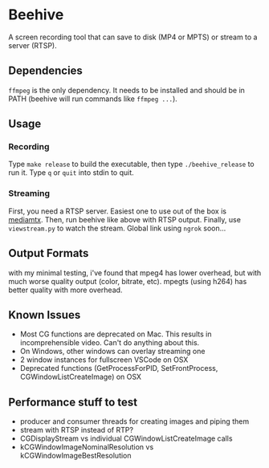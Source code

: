 # Beehive
A screen recording tool that can save to disk (MP4 or MPTS) or stream to a server (RTSP).

## Dependencies
`ffmpeg` is the only dependency. It needs to be installed and should be in PATH (beehive will run commands like `ffmpeg ...`).

## Usage

### Recording
Type `make release` to build the executable, then type `./beehive_release` to run it. Type `q` or `quit` into stdin to quit.

### Streaming
First, you need a RTSP server. Easiest one to use out of the box is [mediamtx](https://github.com/bluenviron/mediamtx). Then, run beehive like above with RTSP output. Finally, use `viewstream.py` to watch the stream. Global link using `ngrok` soon...

## Output Formats
with my minimal testing, i've found that mpeg4 has lower overhead, but with much worse quality output (color, bitrate, etc). mpegts (using h264) has better quality with more overhead.

## Known Issues
- Most CG functions are deprecated on Mac. This results in incomprehensible video. Can't do anything about this.
- On Windows, other windows can overlay streaming one
- 2 window instances for fullscreen VSCode on OSX
- Deprecated functions (GetProcessForPID, SetFrontProcess, CGWindowListCreateImage) on OSX

## Performance stuff to test
- producer and consumer threads for creating images and piping them
- stream with RTSP instead of RTP?
- CGDisplayStream vs individual CGWindowListCreateImage calls
- kCGWindowImageNominalResolution vs kCGWindowImageBestResolution
